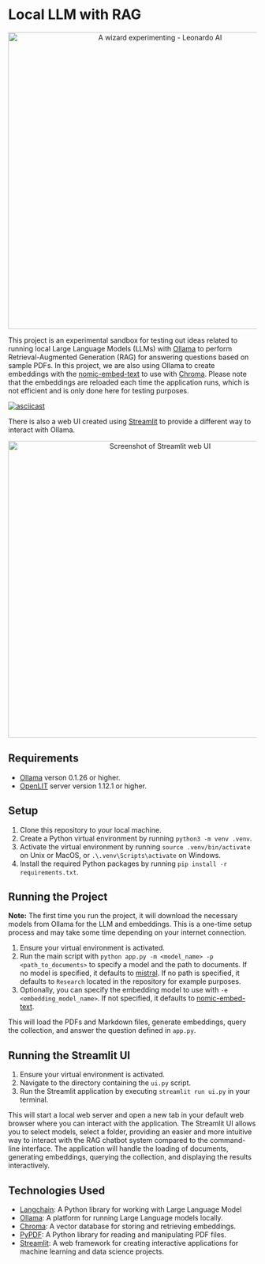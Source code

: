 # Local LLM with RAG

<p align="center">
    <img src="images/wizard_experimenting.jpg" alt="A wizard experimenting - Leonardo AI" width="600">
</p>

This project is an experimental sandbox for testing out ideas related to running local Large Language Models (LLMs) with [Ollama](https://ollama.ai/) to perform Retrieval-Augmented Generation (RAG) for answering questions based on sample PDFs. In this project, we are also using Ollama to create embeddings with the [nomic-embed-text](https://ollama.com/library/nomic-embed-text) to use with [Chroma](https://docs.trychroma.com/). Please note that the embeddings are reloaded each time the application runs, which is not efficient and is only done here for testing purposes.

[![asciicast](https://asciinema.org/a/fepTvXf1UiDpRUhhNiswL8isu.svg)](https://asciinema.org/a/fepTvXf1UiDpRUhhNiswL8isu)

There is also a web UI created using [Streamlit](https://streamlit.io/) to provide a different way to interact with Ollama.

<p align="center">
    <img src="images/streamlit_ui.png" alt="Screenshot of Streamlit web UI" width="600">
</p>

## Requirements

- [Ollama](https://ollama.ai/) verson 0.1.26 or higher.
- [OpenLIT](./openlit_setup.md) server version 1.12.1 or higher.


## Setup

1. Clone this repository to your local machine.
2. Create a Python virtual environment by running `python3 -m venv .venv`.
3. Activate the virtual environment by running `source .venv/bin/activate` on Unix or MacOS, or `.\.venv\Scripts\activate` on Windows.
4. Install the required Python packages by running `pip install -r requirements.txt`.

## Running the Project

**Note:** The first time you run the project, it will download the necessary models from Ollama for the LLM and embeddings. This is a one-time setup process and may take some time depending on your internet connection.

1. Ensure your virtual environment is activated.
2. Run the main script with `python app.py -m <model_name> -p <path_to_documents>` to specify a model and the path to documents. If no model is specified, it defaults to [mistral](https://ollama.com/library/mistral). If no path is specified, it defaults to `Research` located in the repository for example purposes.
3. Optionally, you can specify the embedding model to use with `-e <embedding_model_name>`. If not specified, it defaults to [nomic-embed-text](https://ollama.com/library/nomic-embed-text).

This will load the PDFs and Markdown files, generate embeddings, query the collection, and answer the question defined in `app.py`.

## Running the Streamlit UI

1. Ensure your virtual environment is activated.
2. Navigate to the directory containing the `ui.py` script.
3. Run the Streamlit application by executing `streamlit run ui.py` in your terminal.

This will start a local web server and open a new tab in your default web browser where you can interact with the application. The Streamlit UI allows you to select models, select a folder, providing an easier and more intuitive way to interact with the RAG chatbot system compared to the command-line interface. The application will handle the loading of documents, generating embeddings, querying the collection, and displaying the results interactively.

## Technologies Used

- [Langchain](https://github.com/langchain/langchain): A Python library for working with Large Language Model
- [Ollama](https://ollama.ai/): A platform for running Large Language models locally.
- [Chroma](https://docs.trychroma.com/): A vector database for storing and retrieving embeddings.
- [PyPDF](https://pypi.org/project/PyPDF2/): A Python library for reading and manipulating PDF files.
- [Streamlit](https://streamlit.io/): A web framework for creating interactive applications for machine learning and data science projects.
